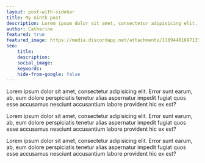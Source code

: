```yaml
---
layout: post-with-sidebar
title: My ninth post
description: Lorem ipsum dolor sit amet, consectetur adipisicing elit.
author: Catherine
featured: true
featured_image: https://media.discordapp.net/attachments/1189448169713577984/1210866007808282664/letscodegirl_a_photorealistic_image_of_busan_south_korea_add_so_ac3d4290-f39a-4220-9b84-7afd0fd84e30.png?ex=65ec1dd9&is=65d9a8d9&hm=2c2642dc9dff9c927a3067e7e1afdc7b7ed1918649f1b789cd75dd858b0a931f&=&format=webp&quality=lossless&width=1670&height=936
seo:
    title:
    description:
    social_image:
    keywords:
    hide-from-google: false
---
```


Lorem ipsum dolor sit amet, consectetur adipisicing elit. Error sunt earum, ab, eum dolore perspiciatis tenetur alias aspernatur impedit fugiat quos esse accusamus nesciunt accusantium labore provident hic ex est?

Lorem ipsum dolor sit amet, consectetur adipisicing elit. Error sunt earum, ab, eum dolore perspiciatis tenetur alias aspernatur impedit fugiat quos esse accusamus nesciunt accusantium labore provident hic ex est?

Lorem ipsum dolor sit amet, consectetur adipisicing elit. Error sunt earum, ab, eum dolore perspiciatis tenetur alias aspernatur impedit fugiat quos esse accusamus nesciunt accusantium labore provident hic ex est?